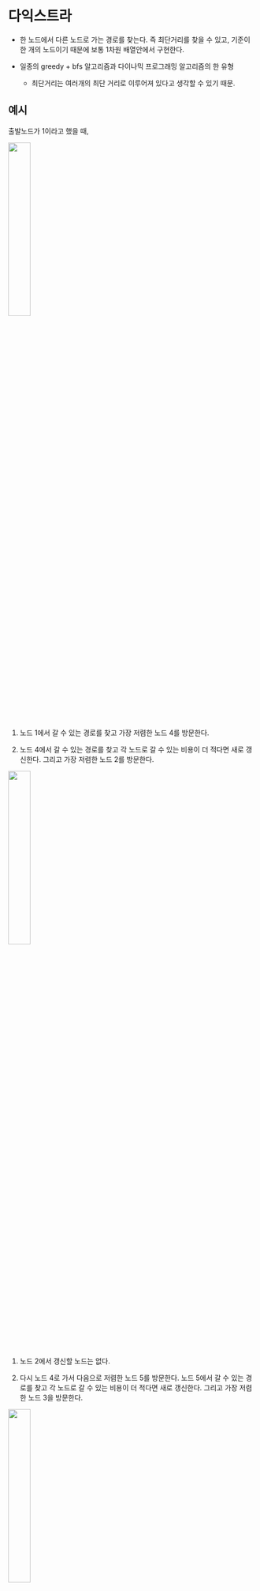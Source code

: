 # 다익스트라

- 한 노드에서 다른 노드로 가는 경로를 찾는다. 즉 최단거리를 찾을 수 있고, 기준이 한 개의 노드이기 때문에 보통 1차원 배열안에서 구현한다.

- 일종의 greedy + bfs 알고리즘과 다이나믹 프로그래밍 알고리즘의 한 유형
  - 최단거리는 여러개의 최단 거리로 이루어져 있다고 생각할 수 있기 때문.

## 예시

출발노드가 1이라고 했을 때,

<img width="30%" src="./img/dijstra1.jpg" />

1. 노드 1에서 갈 수 있는 경로를 찾고 가장 저렴한 노드 4를 방문한다.

2. 노드 4에서 갈 수 있는 경로를 찾고 각 노드로 갈 수 있는 비용이 더 적다면 새로 갱신한다. 그리고 가장 저렴한 노드 2를 방문한다.

<img width="30%" src="./img/dijstra2.jpg" />

1. 노드 2에서 갱신할 노드는 없다.

2. 다시 노드 4로 가서 다음으로 저렴한 노드 5를 방문한다. 노드 5에서 갈 수 있는 경로를 찾고 각 노드로 갈 수 있는 비용이 더 적다면 새로 갱신한다. 그리고 가장 저렴한 노드 3을 방문한다.

<img width="30%" src="./img/dijstra3.jpg" />

1. 노드 6에서 갱신할 노드는 없다. 프로그램을 종료한다.

---

# 선형탐색

## C

선형적으로 탐색하여 아래와 같이 표현할 수 있지만 시간복잡도가 O(N)으로 정점의 갯수가 많은데 간선의 갯수가 적을 때 매우 비효율적으로 동작할 수 있다.

```c
#include <stdio.h>

int number = 6;
int INF = 987654321;

// node
int a[6][6] = {
	{ 0, 2, 5, 1, INF, INF },
	{ 2, 0, 3, 2, INF, INF },
	{ 5, 3, 0, 3, 1, 5 },
	{ 1, 2, 3, 0, 1, INF },
	{ INF, INF, 1, 1, 0, 2 },
	{ INF, INF, 5, INF, 2, 0 },
};
//check visited
bool v[6];

//distance
int d[6];

int getSmallIndex(){
	int min = INF;
	int index = 0;
	for(int i=0; i<number; i++){
		if(d[i] < min && !v[i]){
			min = d[i];
			index = i;
		}
	}
	return index;
}

void dijkstra(int start){
	for(int i=0; i<number; i++){
		d[i] = a[start][i];
	}
	v[start] = true;
	for(int i=0; i<number-2; i++){
		int current = getSmallIndex();
		v[current] = true;
		for(int j=0; j<6; j++){
			if(!v[j]){
				if( d[current] + a[current][j] < d[j] ){
					d[j] = d[current] + a[current][j];
				}
			}
		}
	}
}

int main(void){
	dijkstra(0);
	for(int i=0; i<number; i++){
		printf("%d ", d[i]);
	}
}

// 0 2 3 1 2 4
```

## python

```python
INF = int(1e9)

# node num
n = 6
# edge num
m = 11

# node info
graph = [
    [],
    [(2, 2), (3, 5), (4, 1)],
    [(1, 2), (3, 3), (4, 2)],
    [(1, 5), (2, 3), (4, 3), (5, 1), (6, 5)],
    [(1, 1), (2, 2), (3, 3), (5, 1)],
    [(3, 1), (4, 1), (6, 2)],
    [(3, 5), (5, 2)]
]

# check visited
visited = [False] * (n + 1)

# distance
distance = [INF] * (n + 1)

def get_small_index()->int:
    min_value = INF
    index = 0
    for i in range(1, n+1):
        if distance[i] < min_value and not visited[i]:
            min_value = distance[i]
            index = i
    return index

def dijkstra(start:int):
    distance[start] = 0
    visited[start] = True
    for node, d in graph[start]:
        distance[node] = d

    for i in range(n-1):
        now = get_small_index()
        visited[now] = True
        for node, d in graph[now]:
            cost = distance[now] + d
            if cost < distance[node]:
                distance[node] = cost

dijkstra(1)

print(distance[1:])
# [0, 2, 3, 1, 2, 4]
```

# 우선순위 큐 방식

인접리스트 방식의 queue를 사용하게 되면 O(NlogN)으로 단축시킬 수 있다.

## C

```c++
#include <iostream>
#include <vector>
#include <queue>

using namespace std;

int number = 6;
int INF = 987654321;

// node
vector<pair<int, int> > a[7];

//distance
int d[7];

void dijkstra(int start){
	d[start] = 0;
	// heap
	priority_queue<pair<int, int> > pq;
	pq.push(make_pair(start, 0));

	// use queue
	while(!pq.empty()){
		int current = pq.top().first;
		int distance = -pq.top().second;
		pq.pop();

		//skip if not the shortest distance
		if( d[current] < distance ) continue;
		for(int i=0; i< a[current].size(); i++ ){
			int next = a[current][i].first;
			int nextDistance = distance + a[current][i].second;
			if( nextDistance < d[next] ){
				d[next] = nextDistance;
				pq.push(make_pair(next, -nextDistance));
			}
		}
	}
}

int main(void){
	for(int i=1; i<=number; i++){
		d[i] = INF;
	}

	a[1].push_back(make_pair(2,2));
	a[1].push_back(make_pair(3,5));
	a[1].push_back(make_pair(4,1));

	a[2].push_back(make_pair(1,2));
	a[2].push_back(make_pair(3,3));
	a[2].push_back(make_pair(4,2));

	a[3].push_back(make_pair(1,5));
	a[3].push_back(make_pair(2,3));
	a[3].push_back(make_pair(4,3));
	a[3].push_back(make_pair(5,1));
	a[3].push_back(make_pair(6,5));

	a[4].push_back(make_pair(1,1));
	a[4].push_back(make_pair(2,2));
	a[4].push_back(make_pair(3,3));
	a[4].push_back(make_pair(5,1));

	a[5].push_back(make_pair(3,1));
	a[5].push_back(make_pair(4,1));
	a[5].push_back(make_pair(6,2));

	a[6].push_back(make_pair(3,5));
	a[6].push_back(make_pair(5,2));

	dijkstra(1);

	for(int i=1; i<=number; i++){
		printf("%d ", d[i]);
	}

}
```
